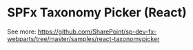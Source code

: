 # SPFx Taxonomy Picker (React)

See more: 
https://github.com/SharePoint/sp-dev-fx-webparts/tree/master/samples/react-taxonomypicker
